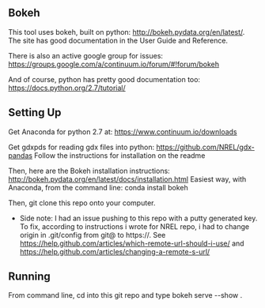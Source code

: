 ## Bokeh
This tool uses bokeh, built on python:
http://bokeh.pydata.org/en/latest/.
The site has good documentation in the User Guide and Reference.

There is also an active google group for issues:
https://groups.google.com/a/continuum.io/forum/#!forum/bokeh

And of course, python has pretty good documentation too:
https://docs.python.org/2.7/tutorial/

## Setting Up
Get Anaconda for python 2.7 at:
https://www.continuum.io/downloads

Get gdxpds for reading gdx files into python:
https://github.com/NREL/gdx-pandas
Follow the instructions for installation on the readme

Then, here are the Bokeh installation instructions:
http://bokeh.pydata.org/en/latest/docs/installation.html
Easiest way, with Anaconda, from the command line:
conda install bokeh

Then, git clone this repo onto your computer.
- Side note: I had an issue pushing to this repo with a putty generated key. To fix, according to instructions i wrote for NREL repo, i had to change origin in .git/config from git@ to https://. See https://help.github.com/articles/which-remote-url-should-i-use/ and
https://help.github.com/articles/changing-a-remote-s-url/

## Running
From command line, cd into this git repo and type
    bokeh serve --show .